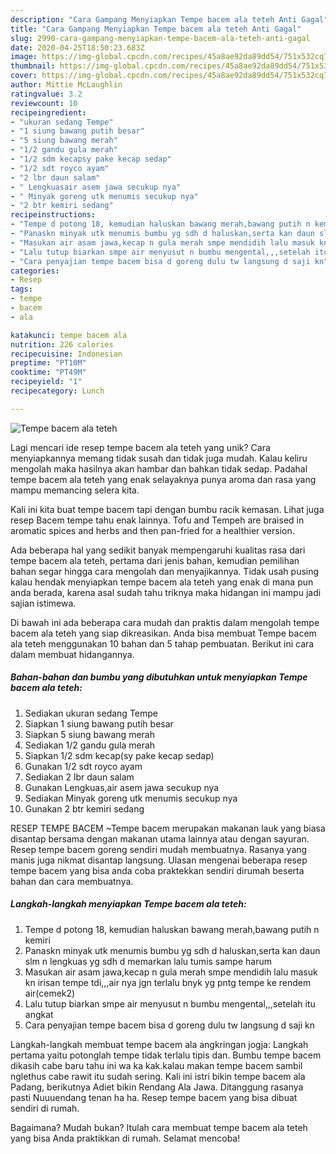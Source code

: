 ```yaml
---
description: "Cara Gampang Menyiapkan Tempe bacem ala teteh Anti Gagal"
title: "Cara Gampang Menyiapkan Tempe bacem ala teteh Anti Gagal"
slug: 2990-cara-gampang-menyiapkan-tempe-bacem-ala-teteh-anti-gagal
date: 2020-04-25T18:50:23.683Z
image: https://img-global.cpcdn.com/recipes/45a8ae92da89dd54/751x532cq70/tempe-bacem-ala-teteh-foto-resep-utama.jpg
thumbnail: https://img-global.cpcdn.com/recipes/45a8ae92da89dd54/751x532cq70/tempe-bacem-ala-teteh-foto-resep-utama.jpg
cover: https://img-global.cpcdn.com/recipes/45a8ae92da89dd54/751x532cq70/tempe-bacem-ala-teteh-foto-resep-utama.jpg
author: Mittie McLaughlin
ratingvalue: 3.2
reviewcount: 10
recipeingredient:
- "ukuran sedang Tempe"
- "1 siung bawang putih besar"
- "5 siung bawang merah"
- "1/2 gandu gula merah"
- "1/2 sdm kecapsy pake kecap sedap"
- "1/2 sdt royco ayam"
- "2 lbr daun salam"
- " Lengkuasair asem jawa secukup nya"
- " Minyak goreng utk menumis secukup nya"
- "2 btr kemiri sedang"
recipeinstructions:
- "Tempe d potong 18, kemudian haluskan bawang merah,bawang putih n kemiri"
- "Panaskn minyak utk menumis bumbu yg sdh d haluskan,serta kan daun slm n lengkuas yg sdh d memarkan lalu tumis sampe harum"
- "Masukan air asam jawa,kecap n gula merah smpe mendidih lalu masuk kn irisan tempe tdi,,,air nya jgn terlalu bnyk yg pntg tempe ke rendem air(cemek2)"
- "Lalu tutup biarkan smpe air menyusut n bumbu mengental,,,setelah itu angkat"
- "Cara penyajian tempe bacem bisa d goreng dulu tw langsung d saji kn"
categories:
- Resep
tags:
- tempe
- bacem
- ala

katakunci: tempe bacem ala 
nutrition: 226 calories
recipecuisine: Indonesian
preptime: "PT10M"
cooktime: "PT49M"
recipeyield: "1"
recipecategory: Lunch

---
```



![Tempe bacem ala teteh](https://img-global.cpcdn.com/recipes/45a8ae92da89dd54/751x532cq70/tempe-bacem-ala-teteh-foto-resep-utama.jpg)

Lagi mencari ide resep tempe bacem ala teteh yang unik? Cara menyiapkannya memang tidak susah dan tidak juga mudah. Kalau keliru mengolah maka hasilnya akan hambar dan bahkan tidak sedap. Padahal tempe bacem ala teteh yang enak selayaknya punya aroma dan rasa yang mampu memancing selera kita.

Kali ini kita buat tempe bacem tapi dengan bumbu racik kemasan. Lihat juga resep Bacem tempe tahu enak lainnya. Tofu and Tempeh are braised in aromatic spices and herbs and then pan-fried for a healthier version.

Ada beberapa hal yang sedikit banyak mempengaruhi kualitas rasa dari tempe bacem ala teteh, pertama dari jenis bahan, kemudian pemilihan bahan segar hingga cara mengolah dan menyajikannya. Tidak usah pusing kalau hendak menyiapkan tempe bacem ala teteh yang enak di mana pun anda berada, karena asal sudah tahu triknya maka hidangan ini mampu jadi sajian istimewa.


Di bawah ini ada beberapa cara mudah dan praktis dalam mengolah tempe bacem ala teteh yang siap dikreasikan. Anda bisa membuat Tempe bacem ala teteh menggunakan 10 bahan dan 5 tahap pembuatan. Berikut ini cara dalam membuat hidangannya.

<!--inarticleads1-->

##### Bahan-bahan dan bumbu yang dibutuhkan untuk menyiapkan Tempe bacem ala teteh:

1. Sediakan ukuran sedang Tempe
1. Siapkan 1 siung bawang putih besar
1. Siapkan 5 siung bawang merah
1. Sediakan 1/2 gandu gula merah
1. Siapkan 1/2 sdm kecap(sy pake kecap sedap)
1. Gunakan 1/2 sdt royco ayam
1. Sediakan 2 lbr daun salam
1. Gunakan  Lengkuas,air asem jawa secukup nya
1. Sediakan  Minyak goreng utk menumis secukup nya
1. Gunakan 2 btr kemiri sedang


RESEP TEMPE BACEM ~Tempe bacem merupakan makanan lauk yang biasa disantap bersama dengan makanan utama lainnya atau dengan sayuran. Resep tempe bacem goreng sendiri mudah membuatnya. Rasanya yang manis juga nikmat disantap langsung. Ulasan mengenai beberapa resep tempe bacem yang bisa anda coba praktekkan sendiri dirumah beserta bahan dan cara membuatnya. 

<!--inarticleads2-->

##### Langkah-langkah menyiapkan Tempe bacem ala teteh:

1. Tempe d potong 18, kemudian haluskan bawang merah,bawang putih n kemiri
1. Panaskn minyak utk menumis bumbu yg sdh d haluskan,serta kan daun slm n lengkuas yg sdh d memarkan lalu tumis sampe harum
1. Masukan air asam jawa,kecap n gula merah smpe mendidih lalu masuk kn irisan tempe tdi,,,air nya jgn terlalu bnyk yg pntg tempe ke rendem air(cemek2)
1. Lalu tutup biarkan smpe air menyusut n bumbu mengental,,,setelah itu angkat
1. Cara penyajian tempe bacem bisa d goreng dulu tw langsung d saji kn


Langkah-langkah membuat tempe bacem ala angkringan jogja: Langkah pertama yaitu potonglah tempe tidak terlalu tipis dan. Bumbu tempe bacem dikasih cabe baru tahu ini wa ka kak.kalau makan tempe bacem sambil nglethus cabe rawit itu sudah sering. Kali ini istri bikin tempe bacem ala Padang, berikutnya Adiet bikin Rendang Ala Jawa. Ditanggung rasanya pasti Nuuuendang tenan ha ha. Resep tempe bacem yang bisa dibuat sendiri di rumah. 

Bagaimana? Mudah bukan? Itulah cara membuat tempe bacem ala teteh yang bisa Anda praktikkan di rumah. Selamat mencoba!
